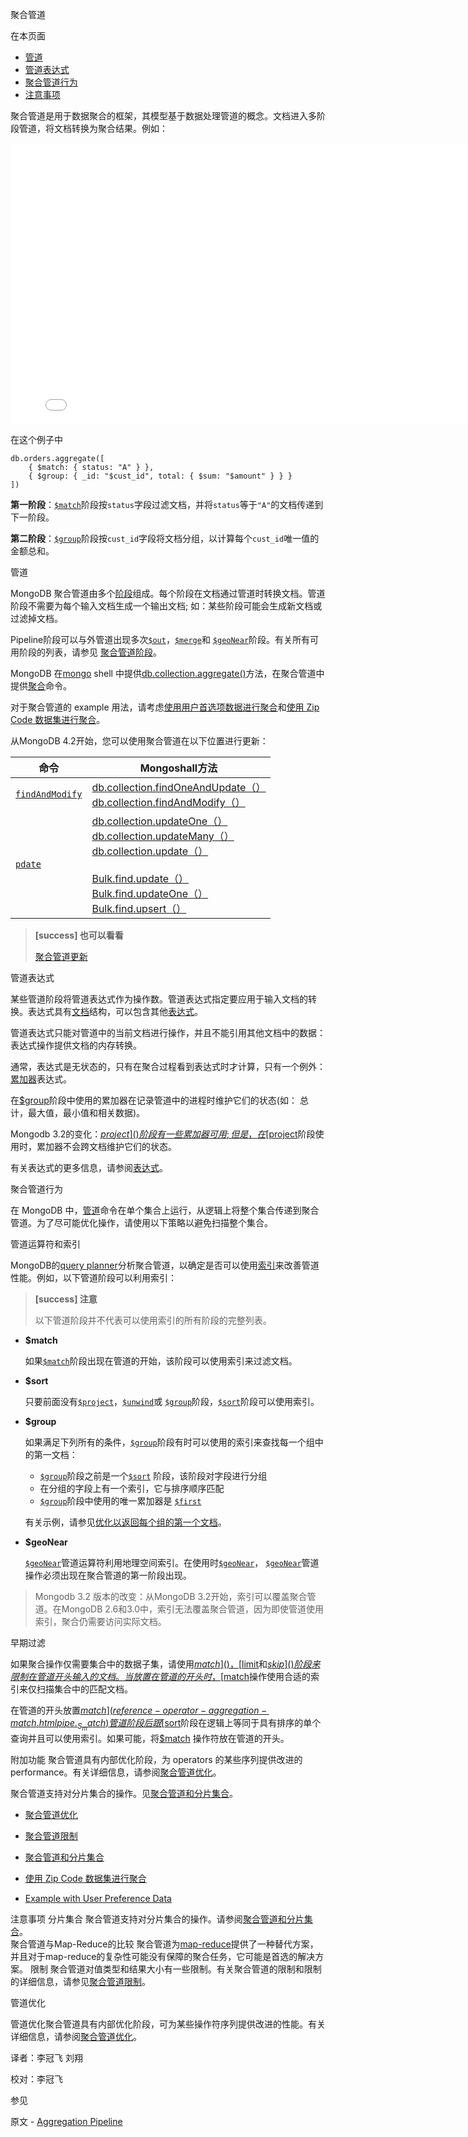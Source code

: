  [ ]()聚合管道
[]()

在本页面

*   [管道](pipeline)
*   [管道表达式](pipeline-expressions)
*   [聚合管道行为](aggregation-pipeline-behavior)
*   [注意事项 ](considerations)

聚合管道是用于数据聚合的框架，其模型基于数据处理管道的概念。文档进入多阶段管道，将文档转换为聚合结果。例如：

<iframe 
    height=450 
    width=800 
    src="../../img/docs/06-Aggregation/agg-pipeline.mp4" 
    frameborder=0 
    allowfullscreen>
</iframe>


在这个例子中

```
db.orders.aggregate([
    { $match: { status: "A" } },
    { $group: { _id: "$cust_id", total: { $sum: "$amount" } } }
])
```

**第一阶段**：[`$match`]()阶段按`status`字段过滤文档，并将`status`等于`"A"`的文档传递到下一阶段。

**第二阶段**：[`$group`]()阶段按`cust_id`字段将文档分组，以计算每个`cust_id`唯一值的金额总和。

 <span id="pipeline">管道</span>

MongoDB 聚合管道由多个[阶段](../Reference/Operators/Aggregation-Pipeline-Stages.md)组成。每个阶段在文档通过管道时转换文档。管道阶段不需要为每个输入文档生成一个输出文档; 如：某些阶段可能会生成新文档或过滤掉文档。

Pipeline阶段可以与外管道出现多次[`$out`]()，[`$merge`]()和 [`$geoNear`]()阶段。有关所有可用阶段的列表，请参见 [聚合管道阶段]()。

MongoDB 在[mongo](../docs/Reference/MongoDB-Package-Components/mongo.md) shell 中提供[db.collection.aggregate()](../Reference/mongo-Shell-Methods/Collection-Methods/db-collection-aggregate.md)方法，在聚合管道中提供[聚合](../docs/Reference/Database-Commands/Aggregation-Commands.md)命令。

对于聚合管道的 example 用法，请考虑[使用用户首选项数据进行聚合](Aggregation-Pipeline/Example-with-User-Preference-Data.md)和[使用 Zip Code 数据集进行聚合](Aggregation-Pipeline/Example-with-ZIP-Code-Data.md)。

从MongoDB 4.2开始，您可以使用聚合管道在以下位置进行更新：

| 命令                | Mongoshall方法                                               |
| ------------------- | ------------------------------------------------------------ |
| [`findAndModify`]() | [db.collection.findOneAndUpdate（）]()<br />[db.collection.findAndModify（）]() |
| [`pdate`]()         | [db.collection.updateOne（）]()<br />[db.collection.updateMany（）]()<br />[db.collection.update（）]()<br /><br />[Bulk.find.update（）]()<br />[Bulk.find.updateOne（）]()<br />[Bulk.find.upsert（）]() |

> **[success] 也可以看看**
>
> [聚合管道更新]()

 <span id="pipeline-expressions">管道表达式</span>

某些管道阶段将管道表达式作为操作数。管道表达式指定要应用于输入文档的转换。表达式具有[文档](../Introduction-to-MongoDB/Documents.md)结构，可以包含其他[表达式](Aggregation-Reference/Aggregation-Pipeline-Quick-Reference.md)。

管道表达式只能对管道中的当前文档进行操作，并且不能引用其他文档中的数据：表达式操作提供文档的内存转换。

通常，表达式是无状态的，只有在聚合过程看到表达式时才计算，只有一个例外：[累加器](Aggregation-Reference/Aggregation-Pipeline-Quick-Reference.md)表达式。

在[$group]()阶段中使用的累加器在记录管道中的进程时维护它们的状态(如： 总计，最大值，最小值和相关数据)。

Mongodb 3.2的变化：[$project]()阶段有一些累加器可用;但是，在[$project]()阶段使用时，累加器不会跨文档维护它们的状态。

有关表达式的更多信息，请参阅[表达式](Aggregation-Reference/Aggregation-Pipeline-Quick-Reference.md)。

 <span id="aggregation-pipeline-behavior">聚合管道行为</span>

在 MongoDB 中，[管道]()命令在单个集合上运行，从逻辑上将整个集合传递到聚合管道。为了尽可能优化操作，请使用以下策略以避免扫描整个集合。

 管道运算符和索引

MongoDB的[query planner]()分析聚合管道，以确定是否可以使用[索引](https://docs.mongodb.com/manual/indexes/indexes)来改善管道性能。例如，以下管道阶段可以利用索引：

> **[success] 注意**
>
> 以下管道阶段并不代表可以使用索引的所有阶段的完整列表。

* **$match**

  如果[`$match`]()阶段出现在管道的开始，该阶段可以使用索引来过滤文档。

* **$sort**

  只要前面没有[`$project`]()，[`$unwind`]()或 [`$group`]()阶段，[`$sort`]()阶段可以使用索引。

* **$group**

  如果满足下列所有的条件，[`$group`]()阶段有时可以使用的索引来查找每一个组中的第一文档：

  * [`$group`]()阶段之前是一个[`$sort`]() 阶段，该阶段对字段进行分组
  * 在分组的字段上有一个索引，它与排序顺序匹配
  * [`$group`]()阶段中使用的唯一累加器是 [`$first`]()

  有关示例，请参见[优化以返回每个组的第一个文档]()。

* **$geoNear**

  [`$geoNear`]()管道运算符利用地理空间索引。在使用时[`$geoNear`]()， [`$geoNear`]()管道操作必须出现在聚合管道的第一阶段出现。

> Mongodb 3.2 版本的改变：从MongoDB 3.2开始，索引可以覆盖聚合管道。在MongoDB 2.6和3.0中，索引无法覆盖聚合管道，因为即使管道使用索引，聚合仍需要访问实际文档。

 []()早期过滤

如果聚合操作仅需要集合中的数据子集，请使用[$match]()，[$limit]()和[$skip]()阶段来限制在管道开头输入的文档。当放置在管道的开头时，[$match]()操作使用合适的索引来仅扫描集合中的匹配文档。

在管道的开头放置[$match](reference-operator-aggregation-match.htmlpipe._S_match)管道阶段后跟[$sort](reference-operator-aggregation-sort.htmlpipe._S_sort)阶段在逻辑上等同于具有排序的单个查询并且可以使用索引。如果可能，将[$match](reference-operator-aggregation-match.htmlpipe._S_match) 操作符放在管道的开头。

[]()

 附加功能
聚合管道具有内部优化阶段，为 operators 的某些序列提供改进的 performance。有关详细信息，请参阅[聚合管道优化](Aggregation-Pipeline/Aggregation-Pipeline-Optimization.md)。

聚合管道支持对分片集合的操作。见[聚合管道和分片集合](Aggregation-Pipeline/Aggregation-Pipeline-and-Sharded-Collections.md)。

*   [聚合管道优化](Aggregation-Pipeline/Aggregation-Pipeline-Optimization.md)

*   [聚合管道限制](Aggregation-Pipeline/Aggregation-Pipeline-Limits.md)

*   [聚合管道和分片集合](Aggregation-Pipeline/Aggregation-Pipeline-and-Sharded-Collections.md)

*   [使用 Zip Code 数据集进行聚合](Aggregation-Pipeline/Example-with-ZIP-Code-Data.md)

*   [Example with User Preference Data](Aggregation-Pipeline/Example-with-User-Preference-Data.md)

 <span id="considerations">注意事项</span>
 分片集合
聚合管道支持对分片集合的操作。请参阅[聚合管道和分片集合](Aggregation-Pipeline/Aggregation-Pipeline-and-Sharded-Collections.md)。  
 聚合管道与Map-Reduce的比较
聚合管道为[map-reduce]()提供了一种替代方案，并且对于map-reduce的复杂性可能没有保障的聚合任务，它可能是首选的解决方案。
 限制
聚合管道对值类型和结果大小有一些限制。有关聚合管道的限制和限制的详细信息，请参见[聚合管道限制](Aggregation-Pipeline/Aggregation-Pipeline-Limits.md)。

 管道优化

管道优化聚合管道具有内部优化阶段，可为某些操作符序列提供改进的性能。有关详细信息，请参阅[聚合管道优化](Aggregation-Pipeline/Aggregation-Pipeline-Optimization.md)。



译者：李冠飞 刘翔

校对：李冠飞


 参见

原文 - [Aggregation Pipeline]( https://docs.mongodb.com/manual/core/aggregation-pipeline/ )

